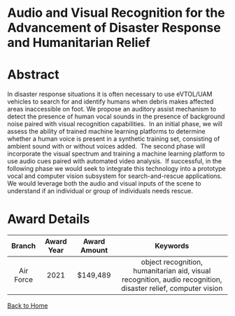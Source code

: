 
Audio and Visual Recognition for the Advancement of Disaster Response and Humanitarian Relief
=============================================================================================

# Abstract


In disaster response situations it is often necessary to use eVTOL/UAM vehicles to search for and identify humans when debris makes affected areas inaccessible on foot. We propose an auditory assist mechanism to detect the presence of human vocal sounds in the presence of background noise paired with visual recognition capabilities.  In an initial phase, we will assess the ability of trained machine learning platforms to determine whether a human voice is present in a synthetic training set, consisting of ambient sound with or without voices added.  The second phase will incorporate the visual spectrum and training a machine learning platform to use audio cues paired with automated video analysis.  If successful, in the following phase we would seek to integrate this technology into a prototype vocal and computer vision subsystem for search-and-rescue applications.  We would leverage both the audio and visual inputs of the scene to understand if an individual or group of individuals needs rescue.    

# Award Details

|Branch|Award Year|Award Amount|Keywords|
| :---: | :---: | :---: | :---: |
|Air Force|2021|$149,489|object recognition, humanitarian aid, visual recognition, audio recognition, disaster relief, computer vision|
  
  


[Back to Home](https://github.com/chrischow/dod_sbir_awards/Reports/DJ/#1783)
